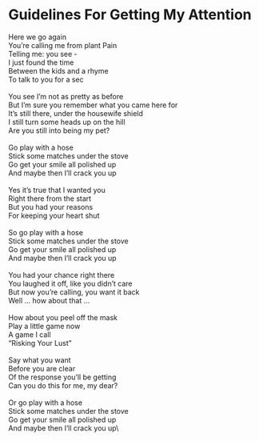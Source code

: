 # Guidelines For Getting My Attention

Here we go again\
You’re calling me from plant Pain\
Telling me: you see -\
I just found the time\
Between the kids and a rhyme\
To talk to you for a sec\
\
You see I’m not as pretty as before\
But I’m sure you remember what you came here for\
It’s still there, under the housewife shield\
I still turn some heads up on the hill\
Are you still into being my pet?\
\
Go play with a hose\
Stick some matches under the stove\
Go get your smile all polished up\
And maybe then I’ll crack you up\
\
Yes it’s true that I wanted you\
Right there from the start\
But you had your reasons\
For keeping your heart shut\
\
So go play with a hose\
Stick some matches under the stove\
Go get your smile all polished up\
And maybe then I’ll crack you up\
\
You had your chance right there\
You laughed it off, like you didn’t care\
But now you’re calling, you want it back\
Well ... how about that ...\
\
How about you peel off the mask\
Play a little game now\
A game I call\
“Risking Your Lust”\
\
Say what you want\
Before you are clear\
Of the response you’ll be getting\
Can you do this for me, my dear?\
\
Or go play with a hose\
Stick some matches under the stove\
Go get your smile all polished up\
And maybe then I’ll crack you up\
